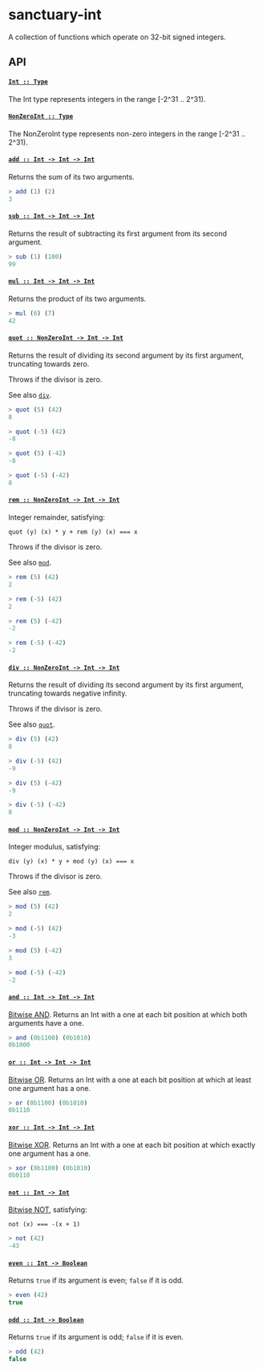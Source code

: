 # sanctuary-int

A collection of functions which operate on 32-bit signed integers.

## API

#### <a name="Int" href="https://github.com/sanctuary-js/sanctuary-int/blob/v2.0.0/index.js#L29">`Int :: Type`</a>

The Int type represents integers in the range [-2^31 .. 2^31).

#### <a name="NonZeroInt" href="https://github.com/sanctuary-js/sanctuary-int/blob/v2.0.0/index.js#L37">`NonZeroInt :: Type`</a>

The NonZeroInt type represents non-zero integers in the range
[-2^31 .. 2^31).

#### <a name="add" href="https://github.com/sanctuary-js/sanctuary-int/blob/v2.0.0/index.js#L46">`add :: Int -⁠> Int -⁠> Int`</a>

Returns the sum of its two arguments.

```javascript
> add (1) (2)
3
```

#### <a name="sub" href="https://github.com/sanctuary-js/sanctuary-int/blob/v2.0.0/index.js#L64">`sub :: Int -⁠> Int -⁠> Int`</a>

Returns the result of subtracting its first argument from its second
argument.

```javascript
> sub (1) (100)
99
```

#### <a name="mul" href="https://github.com/sanctuary-js/sanctuary-int/blob/v2.0.0/index.js#L83">`mul :: Int -⁠> Int -⁠> Int`</a>

Returns the product of its two arguments.

```javascript
> mul (6) (7)
42
```

#### <a name="quot" href="https://github.com/sanctuary-js/sanctuary-int/blob/v2.0.0/index.js#L101">`quot :: NonZeroInt -⁠> Int -⁠> Int`</a>

Returns the result of dividing its second argument by its first
argument, truncating towards zero.

Throws if the divisor is zero.

See also [`div`](#div).

```javascript
> quot (5) (42)
8

> quot (-5) (42)
-8

> quot (5) (-42)
-8

> quot (-5) (-42)
8
```

#### <a name="rem" href="https://github.com/sanctuary-js/sanctuary-int/blob/v2.0.0/index.js#L133">`rem :: NonZeroInt -⁠> Int -⁠> Int`</a>

Integer remainder, satisfying:

    quot (y) (x) * y + rem (y) (x) === x

Throws if the divisor is zero.

See also [`mod`](#mod).

```javascript
> rem (5) (42)
2

> rem (-5) (42)
2

> rem (5) (-42)
-2

> rem (-5) (-42)
-2
```

#### <a name="div" href="https://github.com/sanctuary-js/sanctuary-int/blob/v2.0.0/index.js#L166">`div :: NonZeroInt -⁠> Int -⁠> Int`</a>

Returns the result of dividing its second argument by its first
argument, truncating towards negative infinity.

Throws if the divisor is zero.

See also [`quot`](#quot).

```javascript
> div (5) (42)
8

> div (-5) (42)
-9

> div (5) (-42)
-9

> div (-5) (-42)
8
```

#### <a name="mod" href="https://github.com/sanctuary-js/sanctuary-int/blob/v2.0.0/index.js#L198">`mod :: NonZeroInt -⁠> Int -⁠> Int`</a>

Integer modulus, satisfying:

    div (y) (x) * y + mod (y) (x) === x

Throws if the divisor is zero.

See also [`rem`](#rem).

```javascript
> mod (5) (42)
2

> mod (-5) (42)
-3

> mod (5) (-42)
3

> mod (-5) (-42)
-2
```

#### <a name="and" href="https://github.com/sanctuary-js/sanctuary-int/blob/v2.0.0/index.js#L231">`and :: Int -⁠> Int -⁠> Int`</a>

[Bitwise AND][&]. Returns an Int with a one at each bit position at
which both arguments have a one.

```javascript
> and (0b1100) (0b1010)
0b1000
```

#### <a name="or" href="https://github.com/sanctuary-js/sanctuary-int/blob/v2.0.0/index.js#L250">`or :: Int -⁠> Int -⁠> Int`</a>

[Bitwise OR][|]. Returns an Int with a one at each bit position at
which at least one argument has a one.

```javascript
> or (0b1100) (0b1010)
0b1110
```

#### <a name="xor" href="https://github.com/sanctuary-js/sanctuary-int/blob/v2.0.0/index.js#L269">`xor :: Int -⁠> Int -⁠> Int`</a>

[Bitwise XOR][^]. Returns an Int with a one at each bit position at
which exactly one argument has a one.

```javascript
> xor (0b1100) (0b1010)
0b0110
```

#### <a name="not" href="https://github.com/sanctuary-js/sanctuary-int/blob/v2.0.0/index.js#L288">`not :: Int -⁠> Int`</a>

[Bitwise NOT][~], satisfying:

    not (x) === -(x + 1)

```javascript
> not (42)
-43
```

#### <a name="even" href="https://github.com/sanctuary-js/sanctuary-int/blob/v2.0.0/index.js#L306">`even :: Int -⁠> Boolean`</a>

Returns `true` if its argument is even; `false` if it is odd.

```javascript
> even (42)
true
```

#### <a name="odd" href="https://github.com/sanctuary-js/sanctuary-int/blob/v2.0.0/index.js#L322">`odd :: Int -⁠> Boolean`</a>

Returns `true` if its argument is odd; `false` if it is even.

```javascript
> odd (42)
false
```

[~]: https://developer.mozilla.org/en-US/docs/Web/JavaScript/Reference/Operators/Bitwise_Operators#Bitwise_NOT
[&]: https://developer.mozilla.org/en-US/docs/Web/JavaScript/Reference/Operators/Bitwise_Operators#Bitwise_AND
[|]: https://developer.mozilla.org/en-US/docs/Web/JavaScript/Reference/Operators/Bitwise_Operators#Bitwise_OR
[^]: https://developer.mozilla.org/en-US/docs/Web/JavaScript/Reference/Operators/Bitwise_Operators#Bitwise_XOR
